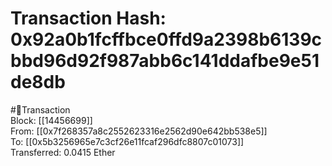 
Transaction Hash: 0x92a0b1fcffbce0ffd9a2398b6139cbbd96d92f987abb6c141ddafbe9e51de8db
====================================================================================
  
#💸Transaction  
Block: [[14456699]]  
From: [[0x7f268357a8c2552623316e2562d90e642bb538e5]]  
To: [[0x5b3256965e7c3cf26e11fcaf296dfc8807c01073]]  
Transferred: 0.0415 Ether